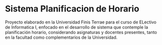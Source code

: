 # Sistema Planificacion de Horario
Proyecto elaborado en la Universidad Finis Terrae para el curso de ELectivo de Informatica I, enfocado en el desarrollo de sistema que contemple la planificación horario, considerando asignaturas y docentes presentes, tanto en la facultad como complementarios de la Universidad.
